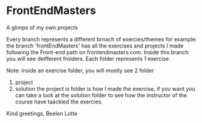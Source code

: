 # FrontEndMasters
A glimps  of my own projects

Every branch represents a different brnach of exercies/themes
for example: the branch 'frontEndMasters' has all the exercises and projects I made following the Front-end path on frontendmasters.com.
Inside this branch you will see deifferent frolders. Each folder represents 1 exercise.

Note: inside an exercise folder, you will mostly see 2 folder
1. project
2. solution
the project is folder is how I made the exercise, if you want you can take a look at the solution folder to see how the instructor of the course have taackled the exercies.

Kind greetings,
Beelen Lotte
